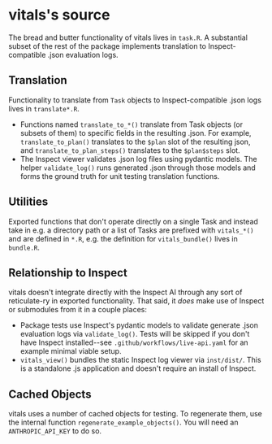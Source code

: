 # vitals's source

The bread and butter functionality of vitals lives in `task.R`. A substantial subset of the rest of the package implements translation to Inspect-compatible .json evaluation logs.

## Translation

Functionality to translate from `Task` objects to Inspect-compatible .json logs lives in `translate*.R`.

* Functions named `translate_to_*()` translate from Task objects (or subsets of them) to specific fields in the resulting .json. For example, `translate_to_plan()` translates to the `$plan` slot of the resulting json, and `translate_to_plan_steps()` translates to the `$plan$steps` slot.
* The Inspect viewer validates .json log files using pydantic models. The helper `validate_log()` runs generated .json through those models and forms the ground truth for unit testing translation functions.

## Utilities

Exported functions that don't operate directly on a single Task and instead take in e.g. a directory path or a list of Tasks are prefixed with `vitals_*()` and are defined in `*.R`, e.g. the definition for `vitals_bundle()` lives in `bundle.R`.

## Relationship to Inspect

vitals doesn't integrate directly with the Inspect AI through any sort of reticulate-ry in exported functionality. That said, it _does_ make use of Inspect or submodules from it in a couple places:

* Package tests use Inspect's pydantic models to validate generate .json evaluation logs via `validate_log()`. Tests will be skipped if you don't have Inspect installed--see `.github/workflows/live-api.yaml` for an example minimal viable setup.
* `vitals_view()` bundles the static Inspect log viewer via `inst/dist/`. This is a standalone .js application and doesn't require an install of Inspect.

## Cached Objects

vitals uses a number of cached objects for testing. To regenerate them, use the internal function `regenerate_example_objects()`. You will need an `ANTHROPIC_API_KEY` to do so.

